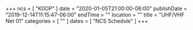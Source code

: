 +++
ncs = [ "K0OP" ]
date = "2020-01-05T21:00:00-06:00"
publishDate = "2019-12-14T11:15:47-06:00"
endTime = ""
location = ""
title = "UHF/VHF Net 01"
categories = [ "" ]
dates = [ "NCS Schedule" ]
+++
